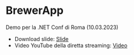 # BrewerApp

Demo per la .NET Conf di Roma (10.03.2023)

- Download slide: [Slide](https://github.com/andreadottor/BrewerApp/blob/696d45d8479ee39f66f5ef5b617f4c9d120d3b75/Come%20migliorare%20la%20nostra%20applicazione%20web%20con%20.NET%207.pdf)
- Video YouTube della diretta streaming: [Video](https://www.youtube.com/live/Mrk-TS2NCqs?feature=share&t=18350)
